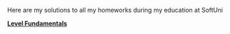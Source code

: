 Here are my solutions to all my homeworks during my education at SoftUni 

[**Level Fundamentals**](https://github.com/Dilyan-Iliev/SoftUni-Csharp/tree/main/Level-Fundamentals)
